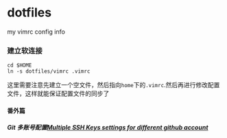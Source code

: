 # dotfiles
my vimrc config info

### 建立软连接
```
cd $HOME
ln -s dotfiles/vimrc .vimrc
```
这里需要注意先建立一个空文件，然后指向`home`下的`.vimrc`.然后再进行修改配置文件，这样就能保证配置文件的同步了


#### 番外篇

##### Git 多账号配置[Multiple SSH Keys settings for different github account](https://gist.github.com/jexchan/2351996)
